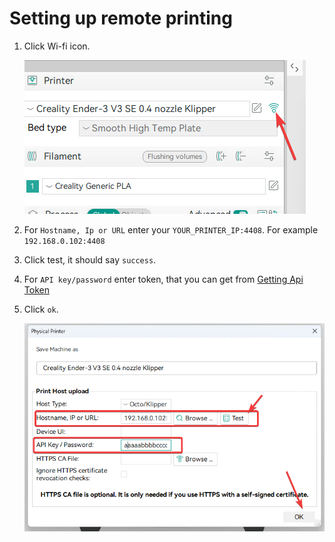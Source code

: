 # Setting up remote printing

1. Click Wi-fi icon.

    ![OcraSlicerConnection.png](OcraSlicerImages/OcraSlicerConnection.png)

2. For `Hostname, Ip or URL` enter your `YOUR_PRINTER_IP:4408`. For example `192.168.0.102:4408`
3. Click test, it should say `success`.
4. For `API key/password` enter token, that you can get from [Getting Api Token](../GeneralTutorials/GettingAPITokenForRemotePrinting.md#getting-api-token)
5. Click `ok`.

    ![OcraSlicerRemotePrinting.png](OcraSlicerImages/OcraSlicerRemotePrinting.png)